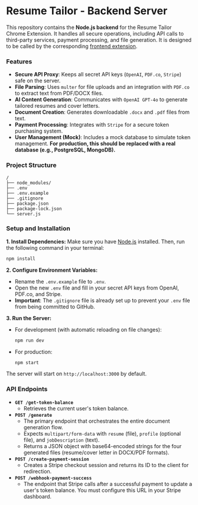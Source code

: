 # Resume Tailor - Backend Server

This repository contains the **Node.js backend** for the Resume Tailor Chrome Extension. It handles all secure operations, including API calls to third-party services, payment processing, and file generation. It is designed to be called by the corresponding [frontend extension](https://github.com/YOUR_USERNAME/resume-tailor-extension). 

### Features

* **Secure API Proxy**: Keeps all secret API keys (`OpenAI`, `PDF.co`, `Stripe`) safe on the server.
* **File Parsing**: Uses `multer` for file uploads and an integration with `PDF.co` to extract text from PDF/DOCX files.
* **AI Content Generation**: Communicates with `OpenAI GPT-4o` to generate tailored resumes and cover letters.
* **Document Creation**: Generates downloadable `.docx` and `.pdf` files from text.
* **Payment Processing**: Integrates with `Stripe` for a secure token purchasing system.
* **User Management (Mock)**: Includes a mock database to simulate token management. **For production, this should be replaced with a real database (e.g., PostgreSQL, MongoDB).**

### Project Structure

```
/
├── node_modules/
├── .env
├── .env.example
├── .gitignore
├── package.json
├── package-lock.json
└── server.js
```

### Setup and Installation

**1. Install Dependencies:**
Make sure you have [Node.js](https://nodejs.org/) installed. Then, run the following command in your terminal:

```bash
npm install
```

**2. Configure Environment Variables:**
* Rename the `.env.example` file to `.env`.
* Open the new `.env` file and fill in your secret API keys from OpenAI, PDF.co, and Stripe.
* **Important**: The `.gitignore` file is already set up to prevent your `.env` file from being committed to GitHub.

**3. Run the Server:**
* For development (with automatic reloading on file changes):

    ```bash
    npm run dev
    ```
* For production:

    ```bash
    npm start
    ```

The server will start on `http://localhost:3000` by default.

### API Endpoints

* **`GET /get-token-balance`**
    * Retrieves the current user's token balance.
* **`POST /generate`**
    * The primary endpoint that orchestrates the entire document generation flow.
    * Expects `multipart/form-data` with `resume` (file), `profile` (optional file), and `jobDescription` (text).
    * Returns a JSON object with base64-encoded strings for the four generated files (resume/cover letter in DOCX/PDF formats).
* **`POST /create-payment-session`**
    * Creates a Stripe checkout session and returns its ID to the client for redirection.
* **`POST /webhook-payment-success`**
    * The endpoint that Stripe calls after a successful payment to update a user's token balance. You must configure this URL in your Stripe dashboard.
